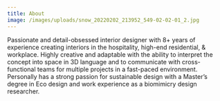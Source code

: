 ```yaml
---
title: About
image: /images/uploads/snow_20220202_213952_549-02-02-01_2.jpg
---
```

Passionate and detail-obsessed interior designer with 8+ years of experience creating interiors in the hospitality, high-end residential, & workplace. Highly creative and adaptable with the ability to interpret the concept into space in 3D language and to communicate with cross-functional teams for multiple projects in a fast-paced environment. Personally has a strong passion for sustainable design with a Master’s degree in Eco design and work experience as a biomimicry design researcher.